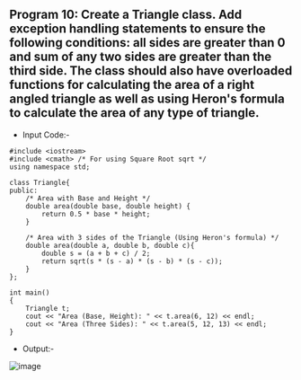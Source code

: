 ## Program 10: Create a Triangle class. Add exception handling statements to ensure the following conditions: all sides are greater than 0 and sum of any two sides are greater than the third side.  The class should also have overloaded functions for calculating the area of a right angled triangle as well as using Heron's formula to calculate the area of any type of triangle.

- Input Code:-
```
#include <iostream>
#include <cmath> /* For using Square Root sqrt */
using namespace std;

class Triangle{
public:
    /* Area with Base and Height */
    double area(double base, double height) {
        return 0.5 * base * height;
    }

    /* Area with 3 sides of the Triangle (Using Heron's formula) */
    double area(double a, double b, double c){
        double s = (a + b + c) / 2;
        return sqrt(s * (s - a) * (s - b) * (s - c));
    }
};

int main()
{
    Triangle t;
    cout << "Area (Base, Height): " << t.area(6, 12) << endl;
    cout << "Area (Three Sides): " << t.area(5, 12, 13) << endl;
}
```

- Output:-

![image](https://github.com/user-attachments/assets/03a9f799-3df4-45d7-b2cf-074f844e2ed1)
